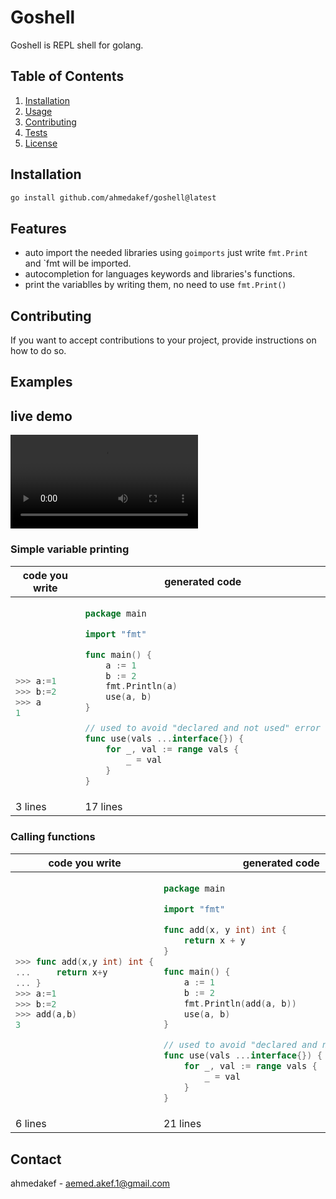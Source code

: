 # Goshell

Goshell is REPL shell for golang.

## Table of Contents

1. [Installation](#installation)
2. [Usage](#usage)
3. [Contributing](#contributing)
4. [Tests](#tests)
5. [License](#license)

## Installation

```sh
go install github.com/ahmedakef/goshell@latest
```
## Features

- auto import the needed libraries using `goimports` just write `fmt.Print` and `fmt will be imported.
- autocompletion for languages keywords and libraries's functions.
- print the variablles by writing them, no need to use `fmt.Print()`

## Contributing

If you want to accept contributions to your project, provide instructions on how to do so.

## Examples

## live  demo
![Example Video](example.mp4)

### Simple variable printing


<table>
<thead>
<tr>
<th><strong>code you write</strong></th>
<th><strong>generated code</strong></th>
</tr>
</thead>
<tbody>
<tr>
<td>

```go
>>> a:=1
>>> b:=2
>>> a
1
```

</td>
<td>

```go
package main

import "fmt"

func main() {
	a := 1
	b := 2
	fmt.Println(a)
	use(a, b)
}

// used to avoid "declared and not used" error
func use(vals ...interface{}) {
	for _, val := range vals {
		_ = val
	}
}
```

</td>
</tr>
<tr><td>3 lines</td><td>17 lines</td></tr></tbody></table>


### Calling functions


<table>
<thead>
<tr>
<th><strong>code you write</strong></th>
<th><strong>generated code</strong></th>
</tr>
</thead>
<tbody>
<tr>
<td>

```go
>>> func add(x,y int) int {
...     return x+y
... }
>>> a:=1
>>> b:=2
>>> add(a,b)
3
```

</td>
<td>

```go
package main

import "fmt"

func add(x, y int) int {
	return x + y
}

func main() {
	a := 1
	b := 2
	fmt.Println(add(a, b))
	use(a, b)
}

// used to avoid "declared and not used" error
func use(vals ...interface{}) {
	for _, val := range vals {
		_ = val
	}
}
```

</td>
</tr>
<tr><td>6 lines</td><td>21 lines</td></tr></tbody></table>


## Contact

ahmedakef - aemed.akef.1@gmail.com
